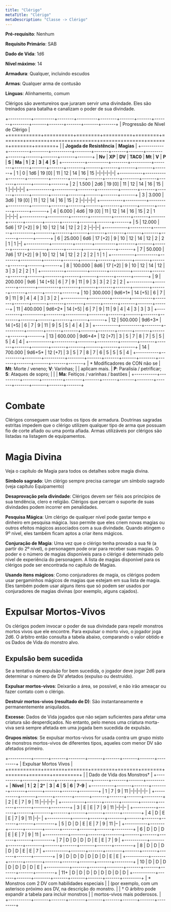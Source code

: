 ```yaml
---
title: "Clérigo"
metaTitle: "Clérigo"
metaDescription: "Classe -> Clérigo"
---
```


**Pré-requisito**: Nenhum

**Requisito Primário**: SAB

**Dado de Vida**: 1d6

**Nível máximo**: 14

**Armadura**: Qualquer, incluindo escudos

**Armas**: Qualquer arma de contusão

**Línguas**: Alinhamento, comum

Clérigos são aventureiros que juraram servir uma divindade. Eles são treinados para batalha e canalizam o poder de sua divindade.


+-----------+----------+--------+----------+--------+-------+-------+-------+--------+-------+-------+-------+-------+-------+
| Progressão de Nível de Clérigo                                                                                             |
+===========+==========+========+==========+========+=======+=======+=======+========+=======+=======+=======+=======+=======+
|                                          | **Jogada de Resistência**               | **Magias**                            |
+-----------+----------+--------+----------+--------+-------+-------+-------+--------+-------+-------+-------+-------+-------+
| **Nv**    | **XP**   | **DV** | **TAC0** | **Mt** | **V** | **P** | **S** | **Ma** | **1** | **2** | **3** | **4** | **5** | 
+-----------+----------+--------+----------+--------+-------+-------+-------+--------+-------+-------+-------+-------+-------+
| 1         | 0        | 1d6    | 19 [0]   | 11     | 12    | 14    | 16    | 15     |&ndash;|&ndash;|&ndash;|&ndash;|&ndash;|
+-----------+----------+--------+----------+--------+-------+-------+-------+--------+-------+-------+-------+-------+-------+
| 2         | 1.500    | 2d6    | 19 [0]   | 11     | 12    | 14    | 16    | 15     | 1     |&ndash;|&ndash;|&ndash;|&ndash;|
+-----------+----------+--------+----------+--------+-------+-------+-------+--------+-------+-------+-------+-------+-------+
| 3         | 3.000    | 3d6    | 19 [0]   | 11     | 12    | 14    | 16    | 15     | 2     |&ndash;|&ndash;|&ndash;|&ndash;|
+-----------+----------+--------+----------+--------+-------+-------+-------+--------+-------+-------+-------+-------+-------+
| 4         | 6.000    | 4d6    | 19 [0]   | 11     | 12    | 14    | 16    | 15     | 2     | 1     |&ndash;|&ndash;|&ndash;|
+-----------+----------+--------+----------+--------+-------+-------+-------+--------+-------+-------+-------+-------+-------+
| 5         | 12.000   | 5d6    | 17 [+2]  | 9      | 10    | 12    | 14    | 12     | 2     | 2     |&ndash;|&ndash;|&ndash;|
+-----------+----------+--------+----------+--------+-------+-------+-------+--------+-------+-------+-------+-------+-------+
| 6         | 25.000   | 6d6    | 17 [+2]  | 9      | 10    | 12    | 14    | 12     | 2     | 2     | 1     | 1     |&ndash;|
+-----------+----------+--------+----------+--------+-------+-------+-------+--------+-------+-------+-------+-------+-------+
| 7         | 50.000   | 7d6    | 17 [+2]  | 9      | 10    | 12    | 14    | 12     | 2     | 2     | 2     | 1     | 1     |
+-----------+----------+--------+----------+--------+-------+-------+-------+--------+-------+-------+-------+-------+-------+
| 8         | 100.000  | 8d6    | 17 [+2]  | 9      | 10    | 12    | 14    | 12     | 3     | 3     | 2     | 2     | 1     |
+-----------+----------+--------+----------+--------+-------+-------+-------+--------+-------+-------+-------+-------+-------+
| 9         | 200.000  | 9d6    | 14 [+5]  | 6      | 7     | 9     | 11    | 9      | 3     | 3     | 2     | 2     | 2     |
+-----------+----------+--------+----------+--------+-------+-------+-------+--------+-------+-------+-------+-------+-------+
| 10        | 300.000  | 9d6+1* | 14 [+5]  | 6      | 7     | 9     | 11    | 9      | 4     | 4     | 3     | 3     | 2     |
+-----------+----------+--------+----------+--------+-------+-------+-------+--------+-------+-------+-------+-------+-------+
| 11        | 400.000  | 9d6+2* | 14 [+5]  | 6      | 7     | 9     | 11    | 9      | 4     | 4     | 3     | 3     | 3     |
+-----------+----------+--------+----------+--------+-------+-------+-------+--------+-------+-------+-------+-------+-------+
| 12        | 500.000  | 9d6+3* | 14 [+5]  | 6      | 7     | 9     | 11    | 9      | 5     | 5     | 4     | 4     | 3     |
+-----------+----------+--------+----------+--------+-------+-------+-------+--------+-------+-------+-------+-------+-------+
| 13        | 600.000  | 9d6+4* | 12 [+7]  | 3      | 5     | 7     | 8     | 7      | 5     | 5     | 5     | 4     | 4     |
+-----------+----------+--------+----------+--------+-------+-------+-------+--------+-------+-------+-------+-------+-------+
| 14        | 700.000  | 9d6+5* | 12 [+7]  | 3      | 5     | 7     | 8     | 7      | 6     | 5     | 5     | 5     | 4     |
+-----------+----------+--------+----------+--------+-------+-------+-------+--------+-------+-------+-------+-------+-------+
| &ast; Modificadores de CON não se        | **Mt**: Morte / veneno; **V**: Varinhas;                                        |
| aplicam mais.                            | **P**: Paralisia / petrificar; **S**: Ataques de sopro;                         |
|                                          | **Ma**: Feitiços / varinhas / bastões                                           |
+-----------+----------+--------+----------+--------+-------+-------+-------+--------+-------+-------+-------+-------+-------+



# Combate
Clérigos conseguem usar todos os tipos de armadura. Doutrinas sagradas estritas impedem que o clérigo utilizem qualquer tipo de arma que possuam fio de corte afiado ou uma ponta afiada. Armas utilizáveis por clérigos são listadas na listagem de equipamentos.

# Magia Divina
Veja o capítulo de Magia para todos os detalhes sobre magia divina.

**Símbolo sagrado**: Um clérigo sempre precisa carregar um símbolo sagrado (veja capítulo Equipamento)

**Desaprovação pela divindade**: Clérigos devem ser fiéis aos princípios de sua tendência, clero e religião. Clérigos que percam o suporte de suas divindades podem incorrer em penalidades. 

**Pesquisa Mágica**: Um clérigo de qualquer nível pode gastar tempo e dinheiro em pesquisa mágica. Isso permite que eles criem novas magias ou outros efeitos mágicos associados com a sua divindade. Quando atingem o 9º nível, eles também ficam aptos a criar itens mágicos.

**Conjuração de Magia**: Uma vez que o clérigo tenha provado a sua fé (a partir do 2º nível), o personagem pode orar para receber suas magias. O poder e o número de magias disponíveis para o clérigo é determinado pelo nível de experiência do personagem. A lista de magias disponível para os clérigos pode ser encontrada no capítulo de Magias.

**Usando itens mágicos**: Como conjuradores de magia, os clérigos podem usar pergaminhos mágicos de magias que estejam em sua lista de magia. Eles também podem usar alguns itens que só podem ser usados por conjuradores de magias divinas (por exemplo, alguns cajados).

# Expulsar Mortos-Vivos
Os clérigos podem invocar o poder de sua divindade para repelir monstros mortos vivos que ele encontre. Para expulsar o morto vivo, o jogador joga 2d6. O árbitro então consulta a tabela abaixo, comparando o valor obtido e os Dados de Vida do monstro alvo.

## Expulsão bem sucedida
Se a tentativa de expulsão for bem sucedida, o jogador deve jogar 2d6 para determinar o número de DV afetados (expulso ou destruído).

**Expulsar mortos-vivos**: Deixarão a área, se possível, e não irão ameaçar ou fazer contato com o clérigo.

**Destruir mortos-vivos (resultado de D)**: São instantaneamente e permanentemente aniquilados.

**Excesso**: Dados de Vida jogados que não sejam suficientes para afetar uma criatura são desperdiçados. No entanto, pelo menos uma criatura morta-viva será sempre afetada em uma jogada bem sucedida de expulsão.

**Grupos mistos**: Se expulsar mortos-vivos for usada contra um grupo misto de monstros mortos-vivos de diferentes tipos, aqueles com menor DV são afetados primeiro.

+-----------+-------+-------+--------+-------+-------+-------+-------+---------+
| Expulsar Mortos Vivos                                                        |
+===========+=======+=======+========+=======+=======+=======+=======+=========+
|           | Dado de Vida dos Monstros†                                       |
+-----------+-------+-------+--------+-------+-------+-------+-------+---------+
| **Nível** | **1** | **2** | **2*** | **3** | **4** | **5** | **6** | **7-9** | 
+-----------+-------+-------+--------+-------+-------+-------+-------+---------+
| 1         | 7     | 9     | 11     |&ndash;|&ndash;|&ndash;|&ndash;|&ndash;  | 
+-----------+-------+-------+--------+-------+-------+-------+-------+---------+
| 2         | E     | 7     | 9      | 11    |&ndash;|&ndash;|&ndash;|&ndash;  | 
+-----------+-------+-------+--------+-------+-------+-------+-------+---------+
| 3         | E     | E     | 7      | 9     | 11    |&ndash;|&ndash;|&ndash;  | 
+-----------+-------+-------+--------+-------+-------+-------+-------+---------+
| 4         | D     | E     | E      | 7     | 9     | 11    |&ndash;|&ndash;  | 
+-----------+-------+-------+--------+-------+-------+-------+-------+---------+
| 5         | D     | D     | E      | E     | 7     | 9     | 11    |&ndash;  | 
+-----------+-------+-------+--------+-------+-------+-------+-------+---------+
| 6         | D     | D     | D      | E     | E     | 7     | 9     | 11      | 
+-----------+-------+-------+--------+-------+-------+-------+-------+---------+
| 7         | D     | D     | D      | D     | E     | E     | 7     | 9       | 
+-----------+-------+-------+--------+-------+-------+-------+-------+---------+
| 8         | D     | D     | D      | D     | D     | E     | E     | 7       | 
+-----------+-------+-------+--------+-------+-------+-------+-------+---------+
| 9         | D     | D     | D      | D     | D     | D     | E     | E       | 
+-----------+-------+-------+--------+-------+-------+-------+-------+---------+
| 10        | D     | D     | D      | D     | D     | D     | D     | E       | 
+-----------+-------+-------+--------+-------+-------+-------+-------+---------+
| 11+       | D     | D     | D      | D     | D     | D     | D     | D       | 
+-----------+-------+-------+--------+-------+-------+-------+-------+---------+
| &ast; Monstros com 2 DV com habilidades especiais                            |
| (por exemplo, com um asterisco próximo aos DV, na descrição do monstro.      |
| † O árbitro pode expandir a tabela para incluir monstros                     |
| mortos-vivos mais poderosos.                                                 |
+-----------+-------+-------+--------+-------+-------+-------+-------+---------+
